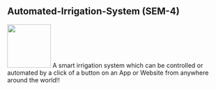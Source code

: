 ## Automated-Irrigation-System (SEM-4)
<img src="[https://your-image-url.type](https://user-images.githubusercontent.com/109813112/234571425-1e505d78-b503-4cd2-9134-9eb14e4191fd.png](https://user-images.githubusercontent.com/109813112/234575977-d11a18b3-bd1a-4458-9bb4-17769d136fc5.png)" width="100" height="100">
A smart irrigation system which can be controlled or automated by a click of a button on an App or Website from anywhere around the world!! 
